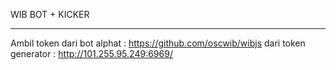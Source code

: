 WIB BOT + KICKER
________________
Ambil token
dari bot alphat           : https://github.com/oscwib/wibjs
dari token generator : http://101.255.95.249:6969/